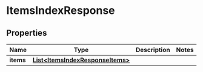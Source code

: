 

# ItemsIndexResponse

## Properties

Name | Type | Description | Notes
------------ | ------------- | ------------- | -------------
**items** | [**List&lt;ItemsIndexResponseItems&gt;**](ItemsIndexResponseItems.md) |  | 



